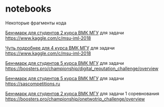# notebooks
Некоторые фрагменты кода


[Бенчмарк для студентов 2 курса ВМК МГУ](dj_benchmark_GMSC_01.ipynb) для задачи https://www.kaggle.com/c/msu-iml-2018

[Чуть подробнее для 4 курса ВМК МГУ](dj_invest_GMSC.ipynb) для задачи https://www.kaggle.com/c/msu-iml-2018

[Бенчмарк для студентов 5 курса ВМК МГУ](Benchmark_mmp_digital_reputation_challenge_1.ipynb) для задачи https://boosters.pro/championship/digital_reputation_challenge/overview

[Бенчмарк для студентов 5 курса ВМК МГУ](dj_sas_benchmark.ipynb) для задачи https://sascompetitions.ru

[Бенчмарк для студентов 2 курса ВМК МГУ](dj_Benchmark_12trip.ipynb) для задачи 1 соревнования https://boosters.pro/championship/onetwotrip_challenge/overview
